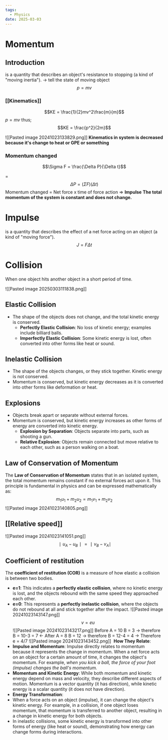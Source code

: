 ```yaml
---
tags:
  - Physics
date: 2025-03-03
---
```

# Momentum
## Introduction 

is a quantity that describes an object's resistance to stopping (a kind of "moving inertia"). -> tell the state of moving object
$$p = mv$$
### [[Kinematics]] 
$$KE = \frac{1}{2}mv^2\frac{m}{m}$$
$p = mv$ thus; 
$$KE = \frac{p^2}{2m}$$

![[Pasted image 20241023133829.png]]
**Kinematics in system is decreased because it's change to heat or GPE or something**
### Momentum changed
$$\Sigma F = \frac{\Delta P}{\Delta t}$$

=
$$\Delta P = (\Sigma F)(\Delta t)$$
Momentum changed =  Net force x time of force action => **Impulse**
**The total momentum of the system is constant and does not change.**

# Impulse
is a quantity that describes the effect of a net force acting on an object (a kind of "moving force").
$$J = F\Delta t$$
# Collision
When one object hits another object in a short period of time. 

![[Pasted image 20250303111838.png]]
## **Elastic Collision**
- The shape of the objects does not change, and the total kinetic energy is conserved.
	- **Perfectly Elastic Collision**: No loss of kinetic energy; examples include billiard balls.
	- **Imperfectly Elastic Collision**: Some kinetic energy is lost, often converted into other forms like heat or sound.
## **Inelastic Collision**
- The shape of the objects changes, or they stick together. Kinetic energy is not conserved.
- Momentum is conserved, but kinetic energy decreases as it is converted into other forms like deformation or heat.
## **Explosions**
- Objects break apart or separate without external forces.
- Momentum is conserved, but kinetic energy increases as other forms of energy are converted into kinetic energy.
	- **Explosion by Separation**: Objects separate into parts, such as shooting a gun.
	- **Relative Explosion**: Objects remain connected but move relative to each other, such as a person walking on a boat.
## Law of Conservation of Momentum
The **Law of Conservation of Momentum** states that in an isolated system, the total momentum remains constant if no external forces act upon it. This principle is fundamental in physics and can be expressed mathematically as:
$$m_1u_1+m_2u_2=m_1v_1+m_2v_2$$
![[Pasted image 20241023140805.png]]
## [[Relative speed]]
![[Pasted image 20241023141051.png]]
$$∣u_A​−u_B​∣=∣v_B​−v_A​∣$$
## Coefficient of restitution
The **coefficient of restitution (COR)** is a measure of how elastic a collision is between two bodies.
- **e=1**: This indicates a **perfectly elastic collision**, where no kinetic energy is lost, and the objects rebound with the same speed they approached each other.
- **e=0**: This represents a **perfectly inelastic collision**, where the objects do not rebound at all and stick together after the impact.
![[Pasted image 20241023143147.png]]
$$v = eu$$
![[Pasted image 20241023143217.png]]
Before A = 10 B = 3 -> therefore B = 10-3 = 7 <-
After A = 8 B = 12 -> therefore B = 12-4 = 4 ->
Therefore e = 4/7
![[Pasted image 20241023143452.png]]
​
**How They Relate**:
- **Impulse and Momentum**: Impulse directly relates to momentum because it represents the change in momentum. When a net force acts on an object for a certain amount of time, it changes the object's momentum. For example, *when you kick a ball, the force of your foot (impulse) changes the ball's momentum.*
- **Momentum and Kinetic Energy**: While both momentum and kinetic energy depend on mass and velocity, they describe different aspects of motion. Momentum is a vector quantity (it has direction), while kinetic energy is a scalar quantity (it does not have direction).
- **Energy Transformation**:
- When a force acts on an object (impulse), it can change the object's kinetic energy. For example, in a collision, if one object loses momentum, that momentum is transferred to another object, resulting in a change in kinetic energy for both objects.
- In inelastic collisions, some kinetic energy is transformed into other forms of energy (like heat or sound), demonstrating how energy can change forms during interactions.
